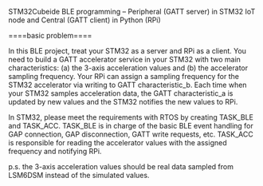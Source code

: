 STM32Cubeide BLE programming – Peripheral (GATT server) in STM32 IoT node and Central (GATT client) in Python (RPi)

 

====basic problem====

In this BLE project, treat your STM32 as a server and RPi as a client. You need to build a GATT accelerator service in your STM32 with two main characteristics: (a) the 3-axis acceleration values and (b) the accelerator sampling frequency. Your RPi can assign a sampling frequency for the STM32 accelerator via writing to GATT characteristic_b. Each time when your STM32 samples acceleration data, the GATT characteristic_a is updated by new values and the STM32 notifies the new values to RPi.

In STM32, please meet the requirements with RTOS by creating TASK_BLE and TASK_ACC. TASK_BLE is in charge of the basic BLE event handling for GAP connection, GAP disconnection, GATT write requests, etc. TASK_ACC is responsible for reading the accelerator values with the assigned frequency and notifying RPi.

 

p.s. the 3-axis acceleration values should be real data sampled from LSM6DSM instead of the simulated values.

